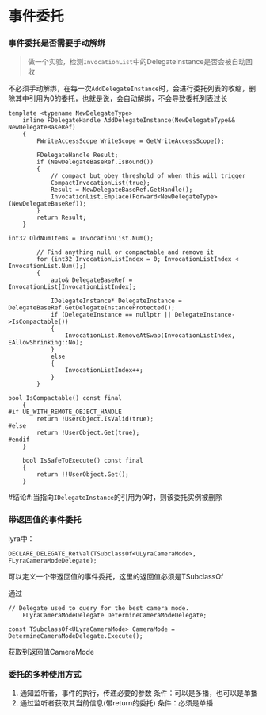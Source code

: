# 事件委托

### 事件委托是否需要手动解绑

> 做一个实验，检测``InvocationList``中的DelegateInstance是否会被自动回收

不必须手动解绑，在每一次``AddDelegateInstance``时，会进行委托列表的收缩，删除其中引用为0的委托，也就是说，会自动解绑，不会导致委托列表过长

```
template <typename NewDelegateType>
	inline FDelegateHandle AddDelegateInstance(NewDelegateType&& NewDelegateBaseRef)
	{
		FWriteAccessScope WriteScope = GetWriteAccessScope();

		FDelegateHandle Result;
		if (NewDelegateBaseRef.IsBound())
		{
			// compact but obey threshold of when this will trigger
			CompactInvocationList(true);
			Result = NewDelegateBaseRef.GetHandle();
			InvocationList.Emplace(Forward<NewDelegateType>(NewDelegateBaseRef));
		}
		return Result;
	}
```

```
int32 OldNumItems = InvocationList.Num();

		// Find anything null or compactable and remove it
		for (int32 InvocationListIndex = 0; InvocationListIndex < InvocationList.Num();)
		{
			auto& DelegateBaseRef = InvocationList[InvocationListIndex];

			IDelegateInstance* DelegateInstance = DelegateBaseRef.GetDelegateInstanceProtected();
			if (DelegateInstance == nullptr	|| DelegateInstance->IsCompactable())
			{
				InvocationList.RemoveAtSwap(InvocationListIndex, EAllowShrinking::No);
			}
			else
			{
				InvocationListIndex++;
			}
		}
```

```
bool IsCompactable() const final
	{
#if UE_WITH_REMOTE_OBJECT_HANDLE
		return !UserObject.IsValid(true);
#else
		return !UserObject.Get(true);
#endif
	}

	bool IsSafeToExecute() const final
	{
		return !!UserObject.Get();
	}
```

#结论#:当指向``IDelegateInstance``的引用为0时，则该委托实例被删除


### 带返回值的事件委托

lyra中：
```
DECLARE_DELEGATE_RetVal(TSubclassOf<ULyraCameraMode>, FLyraCameraModeDelegate);
```

可以定义一个带返回值的事件委托，这里的返回值必须是TSubclassOf<ULyraCameraMode>

通过
```
// Delegate used to query for the best camera mode.
	FLyraCameraModeDelegate DetermineCameraModeDelegate;

const TSubclassOf<ULyraCameraMode> CameraMode = DetermineCameraModeDelegate.Execute();
```
获取到返回值CameraMode

### 委托的多种使用方式

1. 通知监听者，事件的执行，传递必要的参数
   条件：可以是多播，也可以是单播
2. 通过监听者获取其当前信息(带return的委托)
   条件：必须是单播

